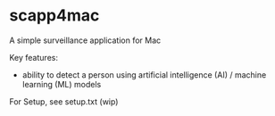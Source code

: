 # scapp4mac
A simple surveillance application for Mac

Key features:
* ability to detect a person using artificial intelligence (AI) / machine learning (ML) models

For Setup, see setup.txt (wip)
